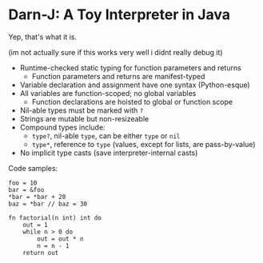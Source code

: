 # Darn-J: A Toy Interpreter in Java

Yep, that's what it is.

(im not actually sure if this works very well i didnt really debug it)

- Runtime-checked static typing for function parameters and returns
    - Function parameters and returns are manifest-typed
- Variable declaration and assignment have one syntax (Python-esque)
- All variables are function-scoped; no global variables
    - Function declarations are hoisted to global or function scope
- Nil-able types must be marked with `?`
- Strings are mutable but non-resizeable
- Compound types include:
    - `type?`, nil-able `type`, can be either `type` or `nil`
    - `type*`, reference to `type` (values, except for lists, are pass-by-value)
- No implicit type casts (save interpreter-internal casts)

Code samples:

```
foo = 10
bar = &foo
*bar = *bar + 20
baz = *bar // baz = 30
```

```
fn factorial(n int) int do
    out = 1
    while n > 0 do
        out = out * n
        n = n - 1
    return out
```